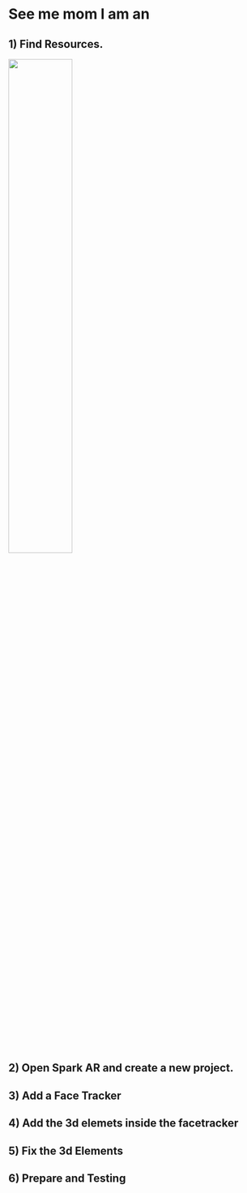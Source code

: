 # See me mom I am an 

## 1) Find Resources.

<img src="https://github.com/L3ts-H4ck/CommunityChallenge-Spark/blob/master/tutorials/03-source/FaceTracker3D_1.jpg?raw=true" width="50%">


## 2) Open Spark AR and create a new project.

## 3) Add a Face Tracker

## 4) Add the 3d elemets inside the facetracker

## 5) Fix the 3d Elements

## 6) Prepare and Testing

